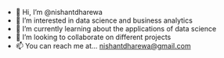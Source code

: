 - 👋 Hi, I’m @nishantdharewa
- 👀 I’m interested in data science and business analytics 
- 🌱 I’m currently learning about the applications of data science 
- 💞️ I’m looking to collaborate on different projects 
- 📫 You can reach me at... nishantdharewa@gmail.com

<!---
nishantdharewa/nishantdharewa is a ✨ special ✨ repository because its `README.md` (this file) appears on your GitHub profile.
You can click the Preview link to take a look at your changes.
--->
